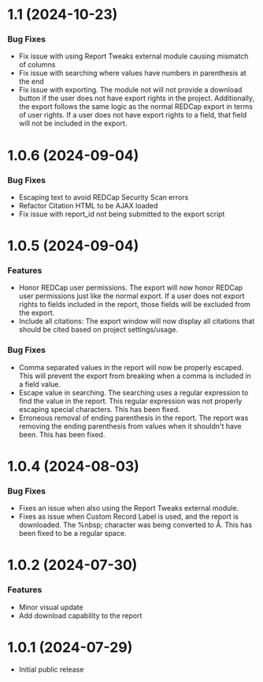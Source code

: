 # 1.1 (2024-10-23)

### Bug Fixes

- Fix issue with using Report Tweaks external module causing mismatch of columns
- Fix issue with searching where values have numbers in parenthesis at the end
- Fix issue with exporting. The module not will not provide a download button if the user does not have export rights in the project. Additionally, the export follows the same logic as the normal REDCap export in terms of user rights. If a user does not have export rights to a field, that field will not be included in the export.

# 1.0.6 (2024-09-04)

### Bug Fixes

- Escaping text to avoid REDCap Security Scan errors
- Refactor Citation HTML to be AJAX loaded
- Fix issue with report_id not being submitted to the export script

# 1.0.5 (2024-09-04)

### Features

- Honor REDCap user permissions. The export will now honor REDCap user permissions just like the normal export. If a user does not export rights to fields included in the report, those fields will be excluded from the export.
- Include all citations: The export window will now display all citations that should be cited based on project settings/usage.

### Bug Fixes

- Comma separated values in the report will now be properly escaped. This will prevent the export from breaking when a comma is included in a field value.
- Escape value in searching. The searching uses a regular expression to find the value in the report. This regular expression was not properly escaping special characters. This has been fixed.
- Erroneous removal of ending parenthesis in the report. The report was removing the ending parenthesis from values when it shouldn't have been. This has been fixed.

# 1.0.4 (2024-08-03)

### Bug Fixes

- Fixes an issue when also using the Report Tweaks external module.
- Fixes as issue when Custom Record Label is used, and the report is downloaded. The %nbsp; character was being converted to Â. This has been fixed to be a regular space.

# 1.0.2 (2024-07-30)

### Features

- Minor visual update
- Add download capability to the report

# 1.0.1 (2024-07-29)

- Initial public release
